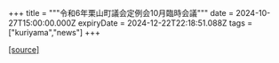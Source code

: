 +++
title = """令和6年栗山町議会定例会10月臨時会議"""
date = 2024-10-27T15:00:00.000Z
expiryDate = 2024-12-22T22:18:51.088Z
tags = ["kuriyama","news"]
+++


[[source]](https://www.town.kuriyama.hokkaido.jp/site/gikai/29279.html)
